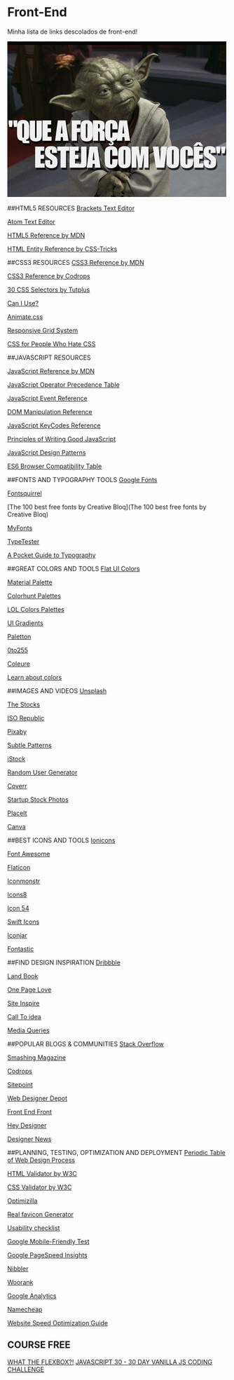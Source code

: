 # Front-End
Minha lista de links descolados de front-end!

![Mestre Yoda](img/yoda.jpg)


##HTML5 RESOURCES
[Brackets Text Editor](http://brackets.io/)

[Atom Text Editor](https://atom.io/)

[HTML5 Reference by MDN](https://developer.mozilla.org/en-US/docs/Web/HTML/Element)

[HTML Entity Reference by CSS-Tricks](https://css-tricks.com/snippets/html/glyphs/)

##CSS3 RESOURCES
[CSS3 Reference by MDN](https://developer.mozilla.org/en-US/docs/Web/CSS/Reference)

[CSS3 Reference by Codrops](http://tympanus.net/codrops/css_reference/)

[30 CSS Selectors by Tutplus](https://code.tutsplus.com/tutorials/the-30-css-selectors-you-must-memorize--net-16048)

[Can I Use?](http://caniuse.com/)

[Animate.css](https://daneden.github.io/animate.css/)

[Responsive Grid System](http://www.responsivegridsystem.com/)

[CSS for People Who Hate CSS](http://paulcpederson.com/articles/css-for-people-who-hate-css/)

##JAVASCRIPT RESOURCES

[JavaScript Reference by MDN](https://developer.mozilla.org/en-US/docs/Web/JavaScript/Reference)

[JavaScript Operator Precedence Table](https://developer.mozilla.org/en/docs/Web/JavaScript/Reference/Operators/Operator_Precedence)

[JavaScript Event Reference](https://developer.mozilla.org/en-US/docs/Web/Events)

[DOM Manipulation Reference](http://youmightnotneedjquery.com/)

[JavaScript KeyCodes Reference](http://keycodes.atjayjo.com/)

[Principles of Writing Good JavaScript](https://github.com/rwaldron/idiomatic.js)

[JavaScript Design Patterns](https://addyosmani.com/resources/essentialjsdesignpatterns/book/)

[ES6 Browser Compatibility Table](https://kangax.github.io/compat-table/es6/)

##FONTS AND TYPOGRAPHY TOOLS
[Google Fonts](https://fonts.google.com/)

[Fontsquirrel](https://www.fontsquirrel.com/)

[The 100 best free fonts by Creative Bloq](The 100 best free fonts by Creative Bloq)

[MyFonts](http://www.myfonts.com/)

[TypeTester](https://www.typetester.org/)

[A Pocket Guide to Typography](http://www.typogui.de/)

##GREAT COLORS AND TOOLS
[Flat UI Colors](http://flatuicolors.com/)

[Material Palette](http://www.materialpalette.com/)

[Colorhunt Palettes](http://www.colorhunt.co/)

[LOL Colors Palettes](http://www.lolcolors.com/)

[UI Gradients](http://uigradients.com/)

[Paletton](http://paletton.com/)

[0to255](http://www.0to255.com/)

[Coleure](https://www.coleure.com/)

[Learn about colors](http://www.rocket-design.fr/color-template/)

##IMAGES AND VIDEOS
[Unsplash](https://unsplash.com/)

[The Stocks](http://thestocks.im/)

[ISO Republic](http://isorepublic.com/)

[Pixaby](https://pixabay.com/en/)

[Subtle Patterns](http://subtlepatterns.com/)

[iStock](http://www.istockphoto.com/)

[Random User Generator](https://randomuser.me/)

[Coverr](http://www.coverr.co/)

[Startup Stock Photos](http://startupstockphotos.com/)

[PlaceIt](https://placeit.net/)

[Canva](https://www.canva.com/)

##BEST ICONS AND TOOLS
[Ionicons](http://ionicons.com/)

[Font Awesome](http://fontawesome.io/)

[Flaticon](http://www.flaticon.com/)

[Iconmonstr](http://iconmonstr.com/)

[Icons8](https://icons8.com/)

[Icon 54](https://icon54.com/)

[Swift Icons](http://swifticons.com/)

[Iconjar](http://geticonjar.com/)

[Fontastic](http://fontastic.me/)

##FIND DESIGN INSPIRATION
[Dribbble](https://dribbble.com/)

[Land Book](http://land-book.com/)

[One Page Love](https://onepagelove.com/)

[Site Inspire](http://www.siteinspire.com/)

[Call To idea](http://www.calltoidea.com/)

[Media Queries](http://mediaqueri.es/)

##POPULAR BLOGS & COMMUNITIES
[Stack Overflow](http://stackoverflow.com/)

[Smashing Magazine](https://www.smashingmagazine.com/)

[Codrops](http://tympanus.net/codrops/)

[Sitepoint](http://www.sitepoint.com/)

[Web Designer Depot](http://www.webdesignerdepot.com/)

[Front End Front](https://frontendfront.com/)

[Hey Designer](http://heydesigner.com/)

[Designer News](https://www.designernews.co/)

##PLANNING, TESTING, OPTIMIZATION AND DEPLOYMENT
[Periodic Table of Web Design Process](https://www.newdesigngroup.ca/website-design/web-design-process-infographic/)

[HTML Validator by W3C](https://validator.w3.org/)

[CSS Validator by W3C](https://jigsaw.w3.org/css-validator/)

[Optimizilla](http://optimizilla.com/)

[Real favicon Generator](http://realfavicongenerator.net/)

[Usability checklist](https://stayintech.com/info/UX)

[Google Mobile-Friendly Test](https://testmysite.thinkwithgoogle.com/)

[Google PageSpeed Insights](https://developers.google.com/speed/pagespeed/insights/)

[Nibbler](http://nibbler.silktide.com/en_US)

[Woorank](https://www.woorank.com/)

[Google Analytics](http://www.google.com/analytics)

[Namecheap](https://www.namecheap.com/)

[Website Speed Optimization Guide](https://kinsta.com/learn/page-speed/)

## COURSE FREE
[WHAT THE FLEXBOX?!](https://flexbox.io/)
[JAVASCRIPT 30 - 30 DAY VANILLA JS CODING CHALLENGE](https://javascript30.com/)
